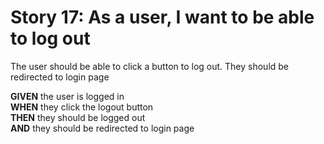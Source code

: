 # Story 17: As a user, I want to be able to log out 

The user should be able to click a button to log out. They should be redirected to login page

**GIVEN** the user is logged in<br/>
**WHEN** they click the logout button<br/>
**THEN** they should be logged out<br/>
**AND** they should be redirected to login page<br/>
